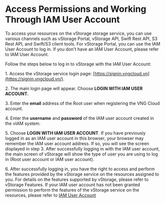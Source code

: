 # Access Permissions and Working Through IAM User Account

To access your resources on the vStorage storage service, you can use various channels such as vStorage Portal, vStorage API, Swift Rest API, S3 Rest API, and Swift/S3 client tools. For vStorage Portal, you can use the IAM User Account to log in. If you don't have an IAM User Account, please refer to IAM User Account.

Follow the steps below to log in to vStorage with the IAM User Account:

1\. Access the vStorage service login page: [https://signin.vngcloud.vn](https://signin.vngcloud.vn/).

2\. The main login page will appear. Choose **LOGIN WITH IAM USER ACCOUNT.**

3\. Enter the **email** address of the Root user when registering the VNG Cloud account.

4\. Enter the **username** and **password** of the IAM user account created in the vIAM system.

5\. Choose **LOGIN WITH IAM USER ACCOUNT**. If you have previously logged in as an IAM user account in this browser, your browser may remember the IAM user account address. If so, you will see the screen displayed in step 3. After successfully logging in with the IAM user account, the main screen of vStorage will show the type of user you are using to log in (Root user account or IAM user account).

6\. After successfully logging in, you have the right to access and perform the features provided by the vStorage service on the resources assigned to you. For details on the features supported by vStorage, please refer to vStorage Features. If your IAM user account has not been granted permission to perform the features of the vStorage service on the resources, please refer to [IAM User Account](https://docs.vngcloud.vn/display/VSEN/IAM+User+Account)
